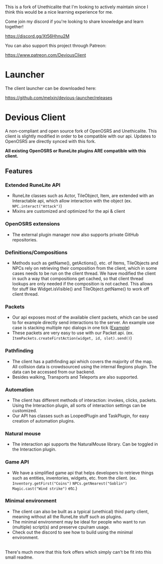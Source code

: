 ###
This is a fork of Unethicalite that I'm looking to actively maintain since I think this would be a nice learning experience for me.

Come join my discord if you're looking to share knowledge and learn together!

https://discord.gg/Xt56Hhnu2M

You can also support this project through Patreon:

https://www.patreon.com/DeviousClient

# Launcher

The client launcher can be downloaded here:

https://github.com/melxin/devious-launcher/releases

# Devious Client
A non-compliant and open source fork of OpenOSRS and Unethicalite.
This client is slightly modified in order to be compatible with our api. Updates to OpenOSRS are directly synced with this fork.

**All existing OpenOSRS or RuneLite plugins ARE compatible with this client.**

## Features

### Extended RuneLite API
- RuneLite classes such as Actor, TileObject, Item, are extended with an Interactable api, which allow interaction with the
object (ex. ``NPC.interact("Attack")``)
- Mixins are customized and optimized for the api & client

### OpenOSRS extensions
- The external plugin manager now also supports private GitHub repositories.

### Definitions/Compositions
- Methods such as getName(), getActions(), etc. of Items, TileObjects and NPCs rely on retrieving their composition
from the client, which in some cases needs to be run on the client thread. 
We have modified the client in such a way that compositions get cached, so that client thread lookups are only needed
if the composition is not cached. This allows for stuff like Widget.isVisible() and TileObject.getName() to work off
client thread.

### Packets
- Our api exposes most of the available client packets, which can be used to for example directly send interactions
to the server. An example use case is stacking multiple npc dialogs in one tick ([Example](https://cdn.discordapp.com/attachments/793302998443884557/885509804846616586/zfJSpw7f98.mp4))
- These packets are very easy to use with our Packet api. (ex. ``ItemPackets.createFirstAction(widget, id, slot).send()``)

### Pathfinding
- The client has a pathfinding api which covers the majority of the map. All collision data is crowdsourced using the 
internal Regions plugin. The data can be accessed from our backend.
- Besides walking, Transports and Teleports are also supported.

### Automation
- The client has different methods of interaction: invokes, clicks, packets. Using the Interaction plugin, all sorts of
interaction settings can be customized.
- Our API has classes such as LoopedPlugin and TaskPlugin, for easy creation of automation plugins.

### Natural mouse
- The interaction api supports the NaturalMouse library. Can be toggled in the Interaction plugin.

### Game API
- We have a simplified game api that helps developers to retrieve things such as entities, inventories, widgets, etc. from the client.
  (ex. ``Inventory.getFirst("Coins")`` ``NPCs.getNearest("Goblin")`` ``Magic.cast("Wind strike")`` etc.)

### Minimal environment
- The client can also be built as a typical (unethical) third party client, meaning without all the RuneLite stuff such as plugins. 
- The minimal environment may be ideal for people who want to run (multiple) script(s) and preserve cpu/ram usage.
- Check out the discord to see how to build using the minimal environment.

<br> There's much more that this fork offers which simply can't be fit into this small readme.
